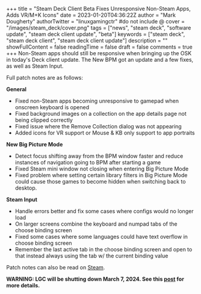 +++
title = "Steam Deck Client Beta Fixes Unresponsive Non-Steam Apps, Adds VR/M+K Icons"
date = 2023-01-20T04:36:22Z
author = "Mark Dougherty"
authorTwitter = "linuxgamingctr" #do not include @
cover = "/images/steam_deck/cover.png"
tags = ["news", "steam deck", "software update", "steam deck client update", "beta"]
keywords = ["steam deck", "steam deck client", "steam deck client update"]
description = ""
showFullContent = false
readingTime = false
draft = false
comments = true
+++
Non-Steam apps should still be responsive when bringing up the OSK in today's Deck client update. The New BPM got an update and a few fixes, as well as Steam Input.

Full patch notes are as follows:

**General**
- Fixed non-Steam apps becoming unresponsive to gamepad when onscreen keyboard is opened
- Fixed background images on a collection on the app details page not being clipped correctly
- Fixed issue where the Remove Collection dialog was not appearing
- Added icons for VR support or Mouse & KB only support to app portraits

**New Big Picture Mode**
- Detect focus shifting away from the BPM window faster and reduce instances of navigation going to BPM after starting a game
- Fixed Steam mini window not closing when entering Big Picture Mode
- Fixed problem where setting certain library filters in Big Picture Mode could cause those games to become hidden when switching back to desktop.

**Steam Input**
- Handle errors better and fix some cases where configs would no longer load
- On larger screens combine the keyboard and numpad tabs of the choose binding screen
- Fixed some cases where some languages could have text overflow in choose binding screen
- Remember the last active tab in the choose binding screen and open to that instead always using the tab w/ the current binding value

Patch notes can also be read on [Steam](https://store.steampowered.com/news/app/1675200/view/3635001990319736151?l=english).

**WARNING: LGC will be shutting down March 7, 2024. See this [post](https://linuxgamingcentral.com/posts/the-end-of-lgc/) for more details.**
